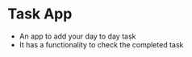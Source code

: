 # Task App

- An app to add your day to day task
- It has a functionality to check the completed task
